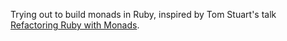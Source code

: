Trying out to build monads in Ruby, inspired by 
Tom Stuart's talk [Refactoring Ruby with Monads](https://www.youtube.com/watch?v=J1jYlPtkrqQ).